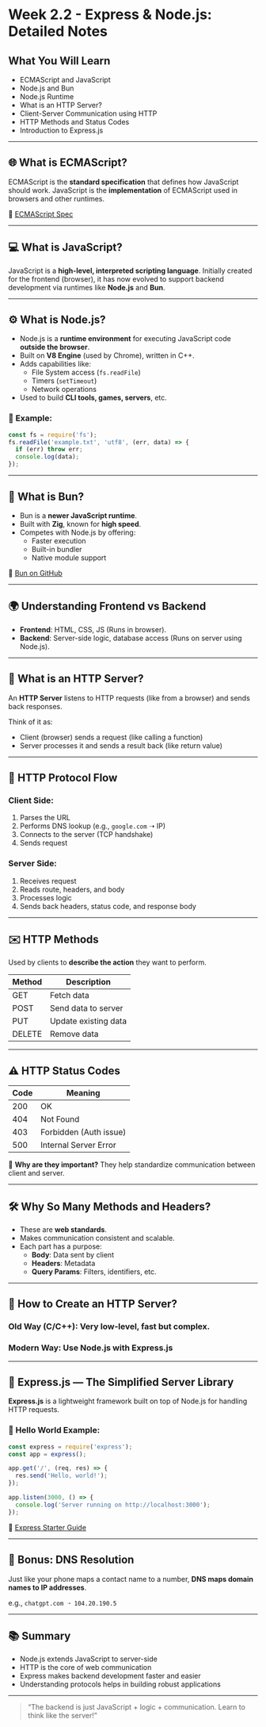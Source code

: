 # Week 2.2 - Express & Node.js: Detailed Notes

##  What You Will Learn
- ECMAScript and JavaScript
- Node.js and Bun
- Node.js Runtime
- What is an HTTP Server?
- Client-Server Communication using HTTP
- HTTP Methods and Status Codes
- Introduction to Express.js
  

---

## 🌐 What is ECMAScript?
ECMAScript is the **standard specification** that defines how JavaScript should work. JavaScript is the **implementation** of ECMAScript used in browsers and other runtimes.

🔗 [ECMAScript Spec](https://tc39.es/ecma262/#sec-numbers-and-dates)

---

## 💻 What is JavaScript?
JavaScript is a **high-level, interpreted scripting language**. Initially created for the frontend (browser), it has now evolved to support backend development via runtimes like **Node.js** and **Bun**.

---

## ⚙️ What is Node.js?
- Node.js is a **runtime environment** for executing JavaScript code **outside the browser**.
- Built on **V8 Engine** (used by Chrome), written in C++.
- Adds capabilities like:
  - File System access (`fs.readFile`)
  - Timers (`setTimeout`)
  - Network operations
- Used to build **CLI tools, games, servers**, etc.

### 🧠 Example:
```js
const fs = require('fs');
fs.readFile('example.txt', 'utf8', (err, data) => {
  if (err) throw err;
  console.log(data);
});
```

---

## 🚀 What is Bun?
- Bun is a **newer JavaScript runtime**.
- Built with **Zig**, known for **high speed**.
- Competes with Node.js by offering:
  - Faster execution
  - Built-in bundler
  - Native module support

🔗 [Bun on GitHub](https://github.com/oven-sh/bun)

---

## 🌍 Understanding Frontend vs Backend
- **Frontend**: HTML, CSS, JS (Runs in browser).
- **Backend**: Server-side logic, database access (Runs on server using Node.js).

---

## 🔌 What is an HTTP Server?
An **HTTP Server** listens to HTTP requests (like from a browser) and sends back responses.

Think of it as:
- Client (browser) sends a request (like calling a function)
- Server processes it and sends a result back (like return value)

---

## 🔄 HTTP Protocol Flow

### Client Side:
1. Parses the URL
2. Performs DNS lookup (e.g., `google.com` ➝ IP)
3. Connects to the server (TCP handshake)
4. Sends request

### Server Side:
1. Receives request
2. Reads route, headers, and body
3. Processes logic
4. Sends back headers, status code, and response body

---

## ✉️ HTTP Methods
Used by clients to **describe the action** they want to perform.

| Method | Description                     |
|--------|---------------------------------|
| GET    | Fetch data                      |
| POST   | Send data to server             |
| PUT    | Update existing data            |
| DELETE | Remove data                     |

---

## ⚠️ HTTP Status Codes

| Code | Meaning                    |
|------|----------------------------|
| 200  | OK                         |
| 404  | Not Found                  |
| 403  | Forbidden (Auth issue)     |
| 500  | Internal Server Error      |

📌 **Why are they important?**
They help standardize communication between client and server.

---

## 🛠 Why So Many Methods and Headers?
- These are **web standards**.
- Makes communication consistent and scalable.
- Each part has a purpose:
  - **Body**: Data sent by client
  - **Headers**: Metadata
  - **Query Params**: Filters, identifiers, etc.

---

## 🧪 How to Create an HTTP Server?

### Old Way (C/C++): Very low-level, fast but complex.

### Modern Way: Use Node.js with Express.js

---

## 🚂 Express.js — The Simplified Server Library
**Express.js** is a lightweight framework built on top of Node.js for handling HTTP requests.

### 🌟 Hello World Example:
```js
const express = require('express');
const app = express();

app.get('/', (req, res) => {
  res.send('Hello, world!');
});

app.listen(3000, () => {
  console.log('Server running on http://localhost:3000');
});
```

📎 [Express Starter Guide](https://expressjs.com/en/starter/hello-world.html)

---

## 🧠 Bonus: DNS Resolution
Just like your phone maps a contact name to a number,
**DNS maps domain names to IP addresses**.

e.g., `chatgpt.com ➝ 104.20.190.5`

---

## 📚 Summary
- Node.js extends JavaScript to server-side
- HTTP is the core of web communication
- Express makes backend development faster and easier
- Understanding protocols helps in building robust applications

---

> “The backend is just JavaScript + logic + communication. Learn to think like the server!”


